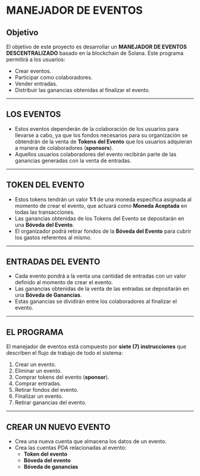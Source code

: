 # MANEJADOR DE EVENTOS

## Objetivo

El objetivo de este proyecto es desarrollar un **MANEJADOR DE EVENTOS DESCENTRALIZADO** basado en la blockchain de Solana. Este programa permitirá a los usuarios:

- Crear eventos.
- Participar como colaboradores.
- Vender entradas.
- Distribuir las ganancias obtenidas al finalizar el evento.

---

## LOS EVENTOS

- Estos eventos dependerán de la colaboración de los usuarios para llevarse a cabo, ya que los fondos necesarios para su organización se obtendrán de la venta de **Tokens del Evento** que los usuarios adquieran a manera de colaboradores (**sponsors**).
- Aquellos usuarios colaboradores del evento recibirán parte de las ganancias generadas con la venta de entradas.

---

## TOKEN DEL EVENTO

- Estos tokens tendrán un valor **1:1** de una moneda específica asignada al momento de crear el evento, que actuará como **Moneda Aceptada** en todas las transacciones.
- Las ganancias obtenidas de los Tokens del Evento se depositarán en una **Bóveda del Evento**.
- El organizador podrá retirar fondos de la **Bóveda del Evento** para cubrir los gastos referentes al mismo.

---

## ENTRADAS DEL EVENTO

- Cada evento pondrá a la venta una cantidad de entradas con un valor definido al momento de crear el evento.
- Las ganancias obtenidas de la venta de las entradas se depositarán en una **Bóveda de Ganancias**.
- Estas ganancias se dividirán entre los colaboradores al finalizar el evento.

---

## EL PROGRAMA

El manejador de eventos está compuesto por **siete (7) instrucciones** que describen el flujo de trabajo de todo el sistema:

1. Crear un evento.
2. Eliminar un evento.
3. Comprar tokens del evento (**sponsor**).
4. Comprar entradas.
5. Retirar fondos del evento.
6. Finalizar un evento.
7. Retirar ganancias del evento.

---

## CREAR UN NUEVO EVENTO

- Crea una nueva cuenta que almacena los datos de un evento.
- Crea las cuentas PDA relacionadas al evento:
  - **Token del evento**
  - **Bóveda del evento**
  - **Bóveda de ganancias**
